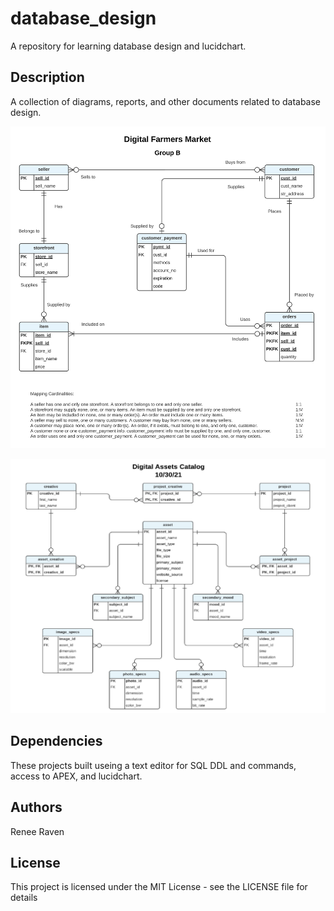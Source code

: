 # database_design

A repository for learning database design and lucidchart.

## Description

A collection of diagrams, reports, and other documents related to database design.

![diagram of database design of online farmers market](https://github.com/renee127/database_design/blob/main/NSU_MSIT630_group_assignment/Digital%20Farmers%20Market%20Final.svg)

![diagram of database design of online digital asset catalog](https://github.com/renee127/database_design/blob/main/asset_database_project/digital_assets_catalog.png)

## Dependencies

These projects built useing a text editor for SQL DDL and commands, access to APEX, and lucidchart.

## Authors

Renee Raven 


## License

This project is licensed under the MIT License - see the LICENSE file for details
